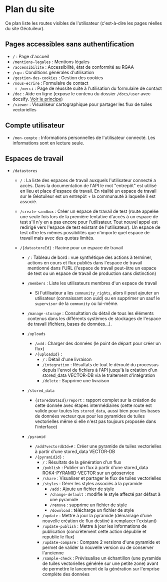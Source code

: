 # Plan du site

Ce plan liste les routes visibles de l'utilisateur (c'est-à-dire les pages réelles du site Géotuileur).

## Pages accessibles sans authentification

- `/` : Page d'accueil
- `/mentions-legales` : Mentions légales
- `/accessibilite` : Accessibilité, état de conformité au RGAA
- `/cgu` : Conditions générales d'utilisation
- `/gestion-des-cookies` : Gestion des cookies
- `/nous-ecrire` : Formulaire de contact
    - `/merci` : Page de réussite suite à l'utilisation du formulaire de contact
- `/doc` : Aide en ligne (expose le contenu du dossier `/docs/user` avec docsify. [Voir le principe](./docsify.md))
- `/viewer` : Visualiseur cartographique pour partager les flux de tuiles vectorielles

## Compte utilisateur

-   `/mon-compte` : Informations personnelles de l'utilisateur connecté. Les informations sont en lecture seule.

## Espaces de travail

-   `/datastores`  

    -   `/` : La liste des espaces de travail auxquels l'utilisateur connecté a accès. Dans la documentation de l'API le mot "entrepôt" est utilisé en lieu et place d'espace de travail. En réalité un espace de travail sur le Géotuileur est un entrepôt + la communauté à laquelle il est associé.
    
    - `/create-sandbox` : Créer un espace de travail de test (route appelée une seule fois lors de la première tentative d'accès à un espace de test s'il n'y en a pas encore pour l'utilisateur. Tout nouvel appel est redirigé vers l'espace de test existant de l'utilisateur). Un espace de test offre les mêmes possibilités que n'importe quel espace de travail mais avec des quotas limités.   

    - `/{datastoreId}` : Racine pour un espace de travail

        - `/` : Tableau de bord : vue synthétique des actions à terminer, actions en cours et flux publiés dans l'espace de travail mentionné dans l'URL (l'espace de travail peut-être un espace de test ou un espace de travail de production sans distinction)
        - `/members` : Liste les utilisateurs membres d'un espace de travail
            - Si l'utilisateur a les `community_rights`, alors il peut ajouter un utilisateur (connaissant son uuid) ou en supprimer un sauf le `supervisor` de la `community` ou lui-même.
        - `/manage-storage` : Consultation du détail de tous les éléments contenus dans les différents systèmes de stockages de l'espace de travail (fichiers, bases de données...).
        - `/uploads`
            - `/add` : Charger des données (le point de départ pour créer un flux)
            - `/{uploadId}` :
                - `/` : Détail d'une livraison
                - `/integration` : Résultats de tout le déroulé du processus depuis l'envoi de fichiers à l'API jusqu'à la création d'un stored_data VECTOR-DB via le traitement d'intégration
                - `/delete` : Supprime une livraison

        - `/stored_data`
            - `{storedDataId}/report` : rapport complet sur la création de cette donnée avec étapes intermédiaires (cette route est valide pour toutes les `stored_data`, aussi bien pour les bases de données vecteur que pour les pyramides de tuiles vectorielles même si elle n'est pas toujours proposée dans l'interface)

        - `/pyramid`
            - `/add?vectordbId=#` : Créer une pyramide de tuiles vectorielles à partir d'une stored_data VECTOR-DB
            - `/{pyramidId}` :
                - `/` : Résultats de la génération d'un flux
                - `/publish` : Publier un flux à partir d'une stored_data ROK4-PYRAMID-VECTOR sur un géoservice
                - `/share` : Visualiser et partager le flux de tuiles vectorielles
                - `/styles` : Gérer les styles associés à la pyramide
                  - `/add` : Ajoute un fichier de style
                  - `/change-default` : modifie le style affecté par défaut à une pyramide
                  - `/remove` : supprime un fichier de style
                  - `/download` : télécharge un fichier de style
                - `/update` : Mettre à jour la pyramide (démarrage d'une nouvelle création de flux destiné à remplacer l'existant)
                - `/update-publish` : Mettre à jour les informations de publication (concrètement cette action dépublie et republie le flux)
                - `/update-compare` : Compare 2 versions d'une pyramide et permet de valider la nouvelle version ou de conserver l'ancienne
                - `/sample-check` : Prévisualise un échantillon (une pyramide de tuiles vectorielles générée sur une petite zone) avant de permettre le lancement de la génération sur l'emprise complète des données